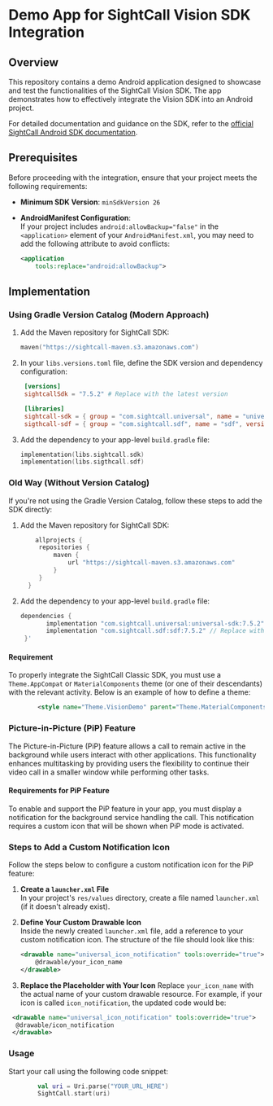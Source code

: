 # Demo App for SightCall Vision SDK Integration

## Overview

This repository contains a demo Android application designed to showcase and test the functionalities of the SightCall Vision SDK. 
The app demonstrates how to effectively integrate the Vision SDK into an Android project.

For detailed documentation and guidance on the SDK, refer to the [official SightCall Android SDK documentation](https://support.sightcall.com/hc/en-us/articles/16101832875668-Android-SDK-Documentation).

## Prerequisites

Before proceeding with the integration, ensure that your project meets the following requirements:

- **Minimum SDK Version**: `minSdkVersion 26`
- **AndroidManifest Configuration**:  
  If your project includes `android:allowBackup="false"` in the `<application>` element of your `AndroidManifest.xml`, you may need to add the following attribute to avoid conflicts:

  ```xml
  <application
      tools:replace="android:allowBackup">


## Implementation

### Using Gradle Version Catalog (Modern Approach)

1. Add the Maven repository for SightCall SDK:

   ```kotlin
   maven("https://sightcall-maven.s3.amazonaws.com")

2. In your `libs.versions.toml` file, define the SDK version and dependency configuration:

   ```toml
    [versions]
    sightcallSdk = "7.5.2" # Replace with the latest version

    [libraries]
    sightcall-sdk = { group = "com.sightcall.universal", name = "universal-sdk", version.ref = "sightcallSdk" }
    sigthcall-sdf = { group = "com.sightcall.sdf", name = "sdf", version.ref = "sightcallSdk" }


3. Add the dependency to your app-level `build.gradle` file:

    ```kotlin
    implementation(libs.sightcall.sdk)
    implementation(libs.sigthcall.sdf)

### Old Way (Without Version Catalog)

If you're not using the Gradle Version Catalog, follow these steps to add the SDK directly:

1. Add the Maven repository for SightCall SDK:

   ```gradle
       allprojects {
        repositories {
            maven {
                url "https://sightcall-maven.s3.amazonaws.com"
            }
        }
     }

2. Add the dependency to your app-level `build.gradle` file:

   ```gradle
   dependencies {
          implementation "com.sightcall.universal:universal-sdk:7.5.2" // Replace with the latest version
          implementation "com.sightcall.sdf:sdf:7.5.2" // Replace with the latest version
    }' 


#### Requirement

To properly integrate the SightCall Classic SDK, you must use a `Theme.AppCompat` or `MaterialComponents` theme (or one of their descendants) with the relevant activity. 
Below is an example of how to define a theme:

```xml
        <style name="Theme.VisionDemo" parent="Theme.MaterialComponents.Light.NoActionBar" />
```
### Picture-in-Picture (PiP) Feature

The Picture-in-Picture (PiP) feature allows a call to remain active in the background while users interact with other applications. This functionality enhances multitasking by providing users the flexibility to continue their video call in a smaller window while performing other tasks.

#### Requirements for PiP Feature

To enable and support the PiP feature in your app, you must display a notification for the background service handling the call. This notification requires a custom icon that will be shown when PiP mode is activated.

### Steps to Add a Custom Notification Icon

Follow the steps below to configure a custom notification icon for the PiP feature:

1. **Create a `launcher.xml` File**  
   In your project's `res/values` directory, create a file named `launcher.xml` (if it doesn't already exist).

2. **Define Your Custom Drawable Icon**  
   Inside the newly created `launcher.xml` file, add a reference to your custom notification icon. The structure of the file should look like this:

   ```xml
   <drawable name="universal_icon_notification" tools:override="true">
       @drawable/your_icon_name
   </drawable>
   
3. **Replace the Placeholder with Your Icon**
   Replace `your_icon_name` with the actual name of your custom drawable resource. For example, if your icon is called `icon_notification`, 
   the updated code would be:

  ```xml
   <drawable name="universal_icon_notification" tools:override="true">
    @drawable/icon_notification
   </drawable>
   ```

### Usage

Start your call using the following code snippet:

```kotlin
        val uri = Uri.parse("YOUR_URL_HERE")
        SightCall.start(uri)